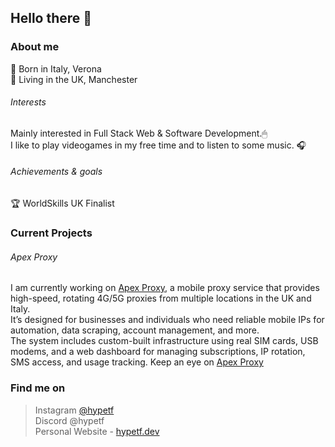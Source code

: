 ## Hello there 👋

### About me
📌   Born in Italy, Verona<br/>
🏡   Living in the UK, Manchester<br/>

###### Interests
Mainly interested in Full Stack Web & Software Development.🖱<br/>
I like to play videogames in my free time and to listen to some music. 🎧<br/>

###### Achievements & goals
🏆   WorldSkills UK Finalist<br/>

### Current Projects
###### Apex Proxy
I am currently working on [Apex Proxy](https://apexproxy.tech), a mobile proxy service that provides high-speed, rotating 4G/5G proxies from multiple locations in the UK and Italy.  
It’s designed for businesses and individuals who need reliable mobile IPs for automation, data scraping, account management, and more.  
The system includes custom-built infrastructure using real SIM cards, USB modems, and a web dashboard for managing subscriptions, IP rotation, SMS access, and usage tracking.
Keep an eye on [Apex Proxy](https://apexproxy.tech)

### Find me on
> Instagram [@hypetf](https://www.instagram.com/hypetf/)<br/>
> Discord @hypetf<br/>
> Personal Website - [hypetf.dev](https://hypetf.dev/)

